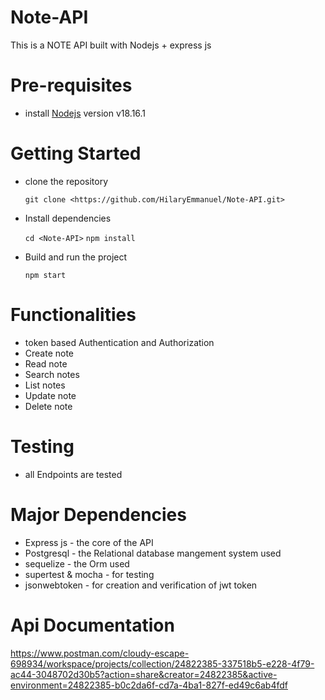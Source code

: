 # Note-API
This is a NOTE API built with Nodejs + express js

# Pre-requisites
- install [Nodejs](https://nodejs.org/en/blog/release/v18.16.1) version v18.16.1

# Getting Started
- clone the repository

  ` git clone <https://github.com/HilaryEmmanuel/Note-API.git> `

- Install dependencies
  
  ` cd <Note-API> `
  ` npm install `

- Build and run the project
  
  ` npm start  `

# Functionalities
- token based Authentication and Authorization
- Create note
- Read note
- Search notes
- List notes
- Update note
- Delete note

# Testing
- all Endpoints are tested

# Major Dependencies
- Express js - the core of the API
- Postgresql - the Relational database mangement system used
- sequelize - the Orm used
- supertest & mocha - for testing
- jsonwebtoken - for creation and verification of jwt token



# Api Documentation
https://www.postman.com/cloudy-escape-698934/workspace/projects/collection/24822385-337518b5-e228-4f79-ac44-3048702d30b5?action=share&creator=24822385&active-environment=24822385-b0c2da6f-cd7a-4ba1-827f-ed49c6ab4fdf